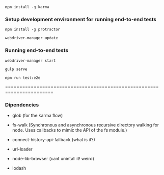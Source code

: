 
`npm install -g karma`

### Setup development environment for running end-to-end tests
`npm install -g protractor`
<!-- It installs two command line tools, `protractor` and `webdriver-manager`, and you can use the `protractor --version`
command to verify the installation. -->

`webdriver-manager update`


### Running end-to-end tests
`webdriver-manager start`

`gulp serve`

`npm run test:e2e`


=======================================================================

### Dipendencies

- glob (for the karma flow)

- fs-walk (Synchronous and asynchronous recursive directory walking for node. Uses callbacks to mimic the API of the fs module.)

- connect-history-api-fallback (what is it?)

- url-loader

- node-lib-browser (cant unintall it! weird)

- lodash
